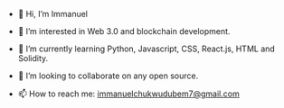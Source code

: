 - 👋 Hi, I’m Immanuel

- 👀 I’m interested in Web 3.0 and blockchain development.

- 🌱 I’m currently learning Python, Javascript, CSS, React.js, HTML and Solidity.

- 💞️ I’m looking to collaborate on any open source.

- 📫 How to reach me: immanuelchukwudubem7@gmail.com

<!---
immachuks7/immachuks7 is a ✨ special ✨ repository because its `README.md` (this file) appears on your GitHub profile.
You can click the Preview link to take a look at your changes.
--->
